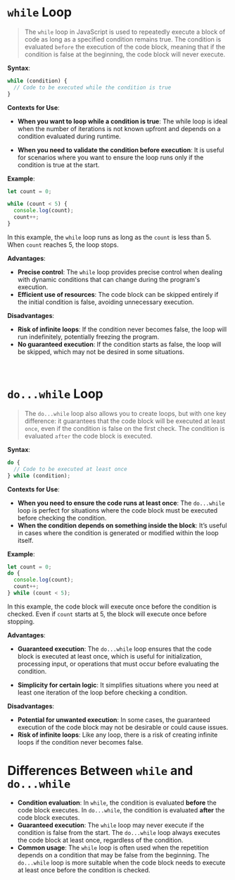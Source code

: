 # `while` Loop

> The `while` loop in JavaScript is used to repeatedly execute a block of code as long as a specified condition remains true.
> The condition is evaluated `before` the execution of the code block, meaning that if the condition is false at the
> beginning, the code block will never execute.

**Syntax**:

```javascript
while (condition) {
  // Code to be executed while the condition is true
}
```

**Contexts for Use**:

- **When you want to loop while a condition is true**: The while loop is ideal when the number of iterations is not known upfront and depends on a condition evaluated during runtime.

- **When you need to validate the condition before execution**: It is useful for scenarios where you want to ensure the loop runs only if the condition is true at the start.

**Example**:

```javascript
let count = 0;

while (count < 5) {
  console.log(count);
  count++;
}
```

In this example, the `while` loop runs as long as the `count` is less than 5. When `count` reaches 5, the loop stops.

**Advantages**:

- **Precise control**: The `while` loop provides precise control when dealing with dynamic conditions that can change during the program's execution.
- **Efficient use of resources**: The code block can be skipped entirely if the initial condition is false, avoiding unnecessary execution.

**Disadvantages**:

- **Risk of infinite loops**: If the condition never becomes false, the loop will run indefinitely, potentially freezing the program.
- **No guaranteed execution**: If the condition starts as false, the loop will be skipped, which may not be desired in some situations.

</br>

#

# `do...while` Loop

> The `do...while` loop also allows you to create loops, but with one key difference: it guarantees that the code block will
> be executed at least `once`, even if the condition is false on the first check. The condition is evaluated `after` the code
> block is executed.

**Syntax**:

```javascript
do {
  // Code to be executed at least once
} while (condition);
```

**Contexts for Use**:

- **When you need to ensure the code runs at least once**: The `do...while` loop is perfect for situations where the code block must be executed before checking the condition.
- **When the condition depends on something inside the block**: It’s useful in cases where the condition is generated or modified within the loop itself.

**Example**:

```javascript
let count = 0;
do {
  console.log(count);
  count++;
} while (count < 5);
```

In this example, the code block will execute once before the condition is checked. Even if `count` starts at 5, the block will execute once before stopping.

**Advantages**:

- **Guaranteed execution**: The `do...while` loop ensures that the code block is executed at least once, which is useful for initialization, processing input, or operations that must occur before evaluating the condition.

- **Simplicity for certain logic**: It simplifies situations where you need at least one iteration of the loop before checking a condition.

**Disadvantages**:

- **Potential for unwanted execution**: In some cases, the guaranteed execution of the code block may not be desirable or could cause issues.
- **Risk of infinite loops**: Like any loop, there is a risk of creating infinite loops if the condition never becomes false.

#

# Differences Between `while` and `do...while`

- **Condition evaluation**: In `while`, the condition is evaluated **before** the code block executes. In `do...while`, the condition is evaluated **after** the code block executes.
- **Guaranteed execution**: The `while` loop may never execute if the condition is false from the start. The `do...while` loop always executes the code block at least once, regardless of the condition.
- **Common usage**: The `while` loop is often used when the repetition depends on a condition that may be false from the beginning. The `do...while` loop is more suitable when the code block needs to execute at least once before the condition is checked.
